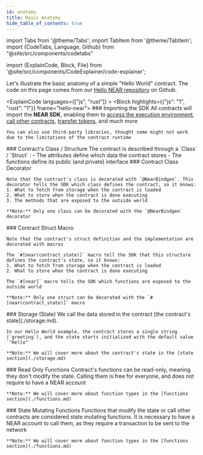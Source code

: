 ```yaml
---
id: anatomy
title: Basic Anatomy
hide_table_of_contents: true
---
```

import Tabs from '@theme/Tabs';
import TabItem from '@theme/TabItem';
import {CodeTabs, Language, Github} from "@site/src/components/codetabs"

import {ExplainCode, Block, File} from '@site/src/components/CodeExplainer/code-explainer';

Let's illustrate the basic anatomy of a simple "Hello World" contract. The code on this page comes from our [Hello NEAR repository](https://github.com/near-examples/hello-near-examples) on Github.

<ExplainCode languages={["js", "rust"]} >
  <Block highlights={{"js": "1", "rust": "1"}} fname="hello-near">
    ### Importing the SDK
    All contracts will import the **NEAR SDK**, enabling them to [access the execution environment](./environment.md), [call other contracts](./crosscontract.md), [transfer tokens](./actions.md), and much more

    You can also use third-party libraries, thought some might not work due to the limitations of the contract runtime
  </Block>
  <Block highlights={{"js": "4-17", "rust":"5-7,20-31"}} fname="hello-near">
    ### Contract's Class / Structure
    The contract is described through a `Class` / `Struct` :
    - The attributes define which data the contract stores
    - The functions define its public (and private) interface 
  </Block>
  <Block highlights={{"js": "3"}} fname="hello-near">
    ### Contract Class Decorator
    
    Note that the contract's class is decorated with `@NearBindgen`. This decorator tells the SDK which class defines the contract, so it knows:
    1. What to fetch from storage when the contract is loaded
    2. What to store when the contract is done executing
    3. The methods that are exposed to the outside world

    **Note:** Only one class can be decorated with the `@NearBindgen` decorator
  </Block>
  <Block highlights={{"rust": "4,19"}} fname="hello-near">
    ### Contract Struct Macro
    
    Note that the contract's struct definition and the implementation are decorated with macros
    
    The `#[near(contract_state)]` macro tell the SDK that this structure defines the contract's state, so it knows:
    1. What to fetch from storage when the contract is loaded
    2. What to store when the contract is done executing

    The `#[near]` macro tells the SDK which functions are exposed to the outside world

    **Note:** Only one struct can be decorated with the `#[near(contract_state)]` macro
  </Block>
  <Block highlights={{"js": "5", "rust": "6,10-16"}} fname="hello-near">
    ### Storage (State)
    We call the data stored in the contract [the contract's state](./storage.md).
    
    In our Hello World example, the contract stores a single string (`greeting`), and the state starts initialized with the default value `"Hello"` 

    **Note:** We will cover more about the contract's state in the [state section](./storage.md)
  </Block>
  <Block highlights={{"js": "8-10", "rust": "22-24"}} fname="hello-near">
    ### Read Only Functions
    Contract's functions can be read-only, meaning they don't modify the state. Calling them is free for everyone, and does not require to have a NEAR account

    **Note:** We will cover more about function types in the [functions section](./functions.md)
  </Block>
  <Block highlights={{"js": "13-16", "rust": "27-30"}} fname="hello-near">
    ### State Mutating Functions
    Functions that modify the state or call other contracts are considered state mutating functions. It is necessary to have a NEAR account to call them, as they require a transaction to be sent to the network

    **Note:** We will cover more about function types in the [functions section](./functions.md)
  </Block>
  <File
    language="js"
    fname="hello-near" 
    url="https://github.com/near-examples/hello-near-examples/blob/main/contract-ts/src/contract.ts"
    start="2"
    end="18"
  />
  <File
    language="rust"
    fname="hello-near" 
    url="https://github.com/near-examples/hello-near-examples/blob/main/contract-rs/src/lib.rs"
    start="2"
    end="32"
  />
</ExplainCode>